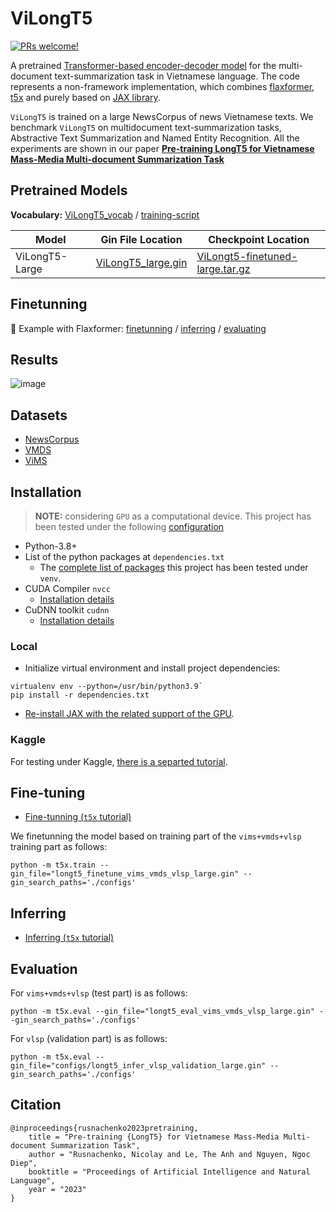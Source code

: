 # ViLongT5
[![PRs welcome!](https://img.shields.io/badge/PRs-welcome-brightgreen.svg)]()

A pretrained [Transformer-based encoder-decoder model](https://arxiv.org/pdf/2112.07916.pdf) for the
multi-document text-summarization
task in Vietnamese language.
The code represents a non-framework implementation, which 
combines 
[flaxformer](https://github.com/google/flaxformer), 
[t5x](https://github.com/google-research/t5x)
and purely based on [JAX library](https://github.com/google/jax).

`ViLongT5` is trained on a large NewsCorpus of news Vietnamese texts.
We benchmark `ViLongT5` on multidocument text-summarization tasks,
Abstractive Text Summarization and Named Entity Recognition.
All the experiments are shown in our paper
**[Pre-training LongT5 for Vietnamese Mass-Media
Multi-document Summarization Task]()**


## Pretrained Models
**Vocabulary:**
[ViLongT5_vocab](sentencepiece/model/vietnam.vocab) / [training-script](sentencepiece/readme.md)

Model        | Gin File Location                                                                  | Checkpoint Location|
------------ | ---------------------------------------------------------------------------------- | -------------------|
ViLongT5-Large | [ViLongT5_large.gin](https://www.dropbox.com/s/nu3hgkz36zra3qq/config.gin?dl=1) | [ViLongt5-finetuned-large.tar.gz](https://www.dropbox.com/s/gl4vxpie7s3liqm/longt5-finetuned-vims-vmds-vlsp-large.tar.gz?dl=1) |

## Finetunning

📄 Example with Flaxformer: 
    [finetunning](usage/finetunning.md) / 
    [inferring](usage/inferring.md) / 
    [evaluating](usage/evaluating.md)

## Results

![image](https://user-images.githubusercontent.com/14871187/233701416-af11f6ff-40fd-4575-9727-fbb932cc76ed.png)

## Datasets
- [NewsCorpus](https://github.com/binhvq/news-corpus)
- [VMDS](https://github.com/lupanh/VietnameseMDS)
- [ViMS](https://github.com/CLC-HCMUS/ViMs-Dataset)

## Installation

> **NOTE:** considering `GPU` as a computational device.
This project has been tested under the following [configuration](misc/nvidia-smi.txt)

* Python-3.8+
* List of the python packages at `dependencies.txt`
    * The [complete list of packages](misc/pip_freeze.txt) this project has been tested under `venv`.
* CUDA Compiler `nvcc`
    * [Installation details](https://docs.nvidia.com/cuda/cuda-installation-guide-linux/index.html)
* CuDNN toolkit `cudnn`
    * [Installation details](https://docs.nvidia.com/deeplearning/cudnn/install-guide/index.html)

### Local

* Initialize virtual environment and install project dependencies:
```
virtualenv env --python=/usr/bin/python3.9`
pip install -r dependencies.txt
```
* [Re-install JAX with the related support of the GPU](usage/jax-gpu-support-tutorial.md).

### Kaggle 

For testing under Kaggle, [there is a separted tutorial](usage/kaggle.md).

## Fine-tuning

* [Fine-tunning (`t5x` tutorial)](usage/finetunning.md)

We finetunning the model based on training part of the `vims+vmds+vlsp` training part as follows:
```
python -m t5x.train --gin_file="longt5_finetune_vims_vmds_vlsp_large.gin" --gin_search_paths='./configs'
```

## Inferring 
* [Inferring (`t5x` tutorial)](usage/inferring.md)

## Evaluation

For `vims+vmds+vlsp` (test part) is as follows:
```
python -m t5x.eval --gin_file="longt5_eval_vims_vmds_vlsp_large.gin" --gin_search_paths='./configs'
```

For `vlsp` (validation part) is as follows:
```
python -m t5x.eval --gin_file="configs/longt5_infer_vlsp_validation_large.gin" --gin_search_paths='./configs'
```
## Citation
```
@inproceedings{rusnachenko2023pretraining,
    title = "Pre-training {LongT5} for Vietnamese Mass-Media Multi-document Summarization Task",
    author = "Rusnachenko, Nicolay and Le, The Anh and Nguyen, Ngoc Diep",
    booktitle = "Proceedings of Artificial Intelligence and Natural Language",
    year = "2023"
}
```
